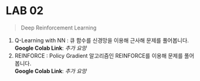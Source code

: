 # LAB 02
> Deep Reinforcement Learning

1. Q-Learning with NN : 큐 함수를 신경망을 이용해 근사해 문제를 풀어봅니다.  
**Google Colab Link**: *추가 요망*
2. REINFORCE : Policy Gradient 알고리즘인 REINFORCE를 이용해 문제를 풀어봅니다.  
**Google Colab Link**: *추가 요망*